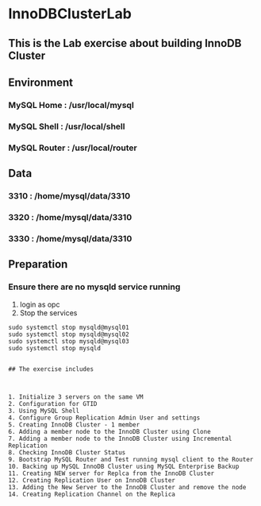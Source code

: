 # InnoDBClusterLab
## This is the Lab exercise about building InnoDB Cluster
##
## Environment 
###	MySQL Home   : /usr/local/mysql
###	MySQL Shell  : /usr/local/shell
###	MySQL Router : /usr/local/router
## Data
###	3310 : /home/mysql/data/3310
###	3320 : /home/mysql/data/3310
###	3330 : /home/mysql/data/3310

## Preparation
### Ensure there are no mysqld service running

1. login as opc
2. Stop the services
```
sudo systemctl stop mysqld@mysql01
sudo systemctl stop mysqld@mysql02
sudo systemctl stop mysqld@mysql03
sudo systemctl stop mysqld


## The exercise includes



1. Initialize 3 servers on the same VM
2. Configuration for GTID
3. Using MySQL Shell
4. Configure Group Replication Admin User and settings 
5. Creating InnoDB Cluster - 1 member
6. Adding a member node to the InnoDB Cluster using Clone
7. Adding a member node to the InnoDB Cluster using Incremental Replication
8. Checking InnoDB Cluster Status
9. Bootstrap MySQL Router and Test running mysql client to the Router
10. Backing up MySQL InnoDB Cluster using MySQL Enterprise Backup
11. Creating NEW server for Replca from the InnoDB Cluster
12. Creating Replication User on InnoDB Cluster
13. Adding the New Server to the InnoDB Cluster and remove the node
14. Creating Replication Channel on the Replica

